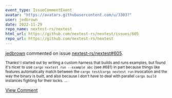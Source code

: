 ```yaml
---
event_type: IssueCommentEvent
avatar: "https://avatars.githubusercontent.com/u/3303?"
user: jedbrown
date: 2022-11-29
repo_name: nextest-rs/nextest
html_url: https://github.com/nextest-rs/nextest/issues/605
repo_url: https://github.com/nextest-rs/nextest
---
```


<a href='https://github.com/jedbrown' target='_blank'>jedbrown</a> commented on issue <a href='https://github.com/nextest-rs/nextest/issues/605' target='_blank'>nextest-rs/nextest#605</a>.

<small>Thanks! I started out by writing a custom harness that builds and runs examples, but found it's nicer to use `cargo nextest run --example abc` (see #681) in part because things like features automatically match between the `cargo test`/`cargo nextest run` invocation and the way the binary is built, and also because I don't have to deal with parallel `cargo build` instances fighting for their locks....</small>

<a href='https://github.com/nextest-rs/nextest/issues/605' target='_blank'>View Comment</a>